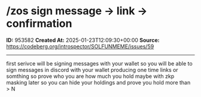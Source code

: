 # /zos sign message -> link -> confirmation

**ID:** 953582
**Created At:** 2025-01-23T12:09:30+00:00
**Source:** https://codeberg.org/introspector/SOLFUNMEME/issues/59

---

first serivce will be signing messages with your wallet
so you will be able to sign messages in discord with your wallet producing one time links or somthing
so prove who you are
how much you hold
maybe with zkp masking later
so you can hide your holdings and prove you hold more than > N